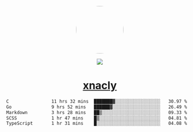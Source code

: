 <p align="center">
  <img style="border-radius: 100px" width="128" height="128" src="https://avatars.githubusercontent.com/u/47723417?v=4"/>
</p>
<p align="center">
  <img src="https://komarev.com/ghpvc/?username=xnacly&&style=flat-square"/>
</p>

<h1 align="center"><a href="https://xnacly.me"> xnacly</a> </h1>

<!--START_SECTION:waka-->

```txt
C                11 hrs 32 mins  ███████▓░░░░░░░░░░░░░░░░░   30.97 %
Go               9 hrs 52 mins   ██████▓░░░░░░░░░░░░░░░░░░   26.49 %
Markdown         3 hrs 28 mins   ██▒░░░░░░░░░░░░░░░░░░░░░░   09.33 %
SCSS             1 hr 47 mins    █▒░░░░░░░░░░░░░░░░░░░░░░░   04.81 %
TypeScript       1 hr 31 mins    █░░░░░░░░░░░░░░░░░░░░░░░░   04.08 %
```

<!--END_SECTION:waka-->
